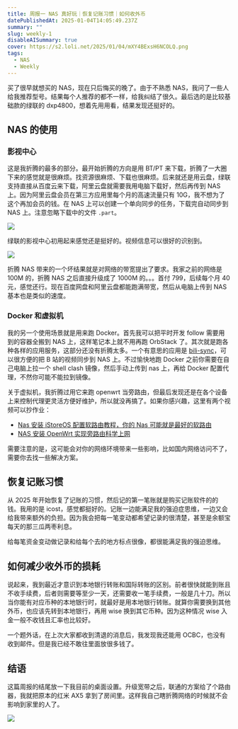 ```yaml
---
title: 周报一 NAS 真好玩｜恢复记账习惯｜如何收外币
datePublishedAt: 2025-01-04T14:05:49.237Z
summary: ""
slug: weekly-1
disableAISummary: true
cover: https://s2.loli.net/2025/01/04/mXY4BExsH6NCOLQ.png
tags:
  - NAS
  - Weekly
---
```


买了很早就想买的 NAS，现在只后悔买的晚了。由于不熟悉 NAS，我问了一些人给我推荐型号。结果每个人推荐的都不一样，给我纠结了很久。最后选的是比较基础款的绿联的 dxp4800，想着先用用看，结果发现还挺好的。

## NAS 的使用

### 影视中心

这是我折腾的最多的部分。最开始折腾的方向是用 BT/PT 来下载，折腾了一大圈下来的感觉就是很麻烦。找资源很麻烦、下载也很麻烦。后来就还是用云盘，绿联支持直接从百度云来下载，阿里云盘就需要我用电脑下载好，然后再传到 NAS 上。因为阿里云盘会员在第三方应用里每个月的高速流量只有 10G，我不想为了这个再加会员的钱。在 NAS 上可以创建一个单向同步的任务，下载完自动同步到 NAS 上。注意忽略下载中的文件 `.part`。

![](https://s2.loli.net/2025/01/04/FOpknm7JVtDlvC8.png)

绿联的影视中心初用起来感觉还是挺好的。视频信息可以很好的识别到。

![](https://s2.loli.net/2025/01/04/mXY4BExsH6NCOLQ.png)

折腾 NAS 带来的一个坏结果就是对网络的带宽提出了要求。我家之前的网络是 100M 的，折腾 NAS 之后直接升级成了 1000M 的。。。首付 799，后续每个月 40 元，感觉还行。现在百度网盘和阿里云盘都能跑满带宽，然后从电脑上传到 NAS 基本也是类似的速度。

### Docker 和虚拟机

我的另一个使用场景就是用来跑 Docker。首先我可以把平时开发 follow 需要用到的容器全搬到 NAS 上，这样笔记本上就不用再跑 OrbStack 了。其次就是跑各种各样的应用服务，这部分还没有折腾太多。一个有意思的应用是 [bili-sync](https://github.com/amtoaer/bili-sync)，可以很方便的把 B 站的视频同步到 NAS 上。不过愉快地跑 Docker 之前你需要在自己电脑上拉一个 shell clash 镜像，然后手动上传到 nas 上，再给 Docker 配置代理，不然你可能不能拉到镜像。

关于虚拟机，我折腾过用它来跑 openwrt 当旁路由，但最后发现还是在各个设备上来控制代理更灵活方便好维护，所以就没再搞了。如果你感兴趣，这里有两个视频可以抄作业：

- [Nas 安装 iStoreOS 配置软路由教程，你的 Nas 可能就是最好的软路由](https://youtu.be/H3yDHG22sRM?si=BSb1447tdvGGiWST)
- [NAS 安装 OpenWrt 实现旁路由科学上网](https://youtu.be/CzWyPAzU8N4?si=OG_0ptc9ctDLkUxC)

需要注意的是，这可能会对你的网络环境带来一些影响，比如国内网络访问不了，需要你去找一些解决方案。

## 恢复记账习惯

从 2025 年开始恢复了记账的习惯，然后记的第一笔账就是购买记账软件的的钱。我用的是 icost，感觉都挺好的。记账一边能满足我的强迫症思维，一边又会给我带来额外的负担。因为我会把每一笔变动都希望记录的很清楚，甚至是余额宝每天的那三瓜两枣利息。

给每笔资金变动做记录和给每个去的地方标点很像，都很能满足我的强迫思维。

## 如何减少收外币的损耗

说起来，我到最近才意识到本地银行转账和国际转账的区别。前者很快就能到账且不收手续费，后者则需要等至少一天，还需要收一笔手续费，一般是几十刀。所以当你能有对应币种的本地银行时，就最好是用本地银行转账。就算你需要换到其他外币，也应该先转到本地银行，再用 wise 换到其它币种。因为这种情况 wise 入金一般不收钱且汇率也比较好。

一个题外话，在上次大家都收到清退的消息后，我发现我还能用 OCBC，也没有收到邮件。但是我已经不敢往里面放很多钱了。

## 结语

这篇周报的结尾放一下我目前的桌面设置。升级宽带之后，联通的方案给了个路由器，我就把原本的红米 AX5 拿到了房间里。这样我自己瞎折腾网络的时候就不会影响到家里的人了。

![](https://s2.loli.net/2025/01/04/LVU7oBmOPgD96kT.png)
